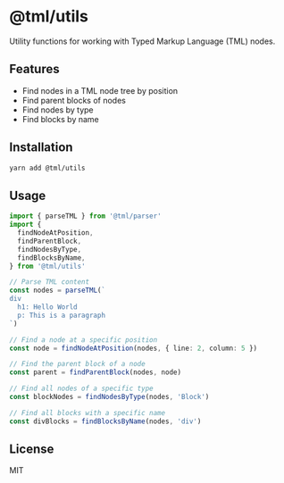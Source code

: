 # @tml/utils

Utility functions for working with Typed Markup Language (TML) nodes.

## Features

- Find nodes in a TML node tree by position
- Find parent blocks of nodes
- Find nodes by type
- Find blocks by name

## Installation

```bash
yarn add @tml/utils
```

## Usage

```typescript
import { parseTML } from '@tml/parser'
import {
  findNodeAtPosition,
  findParentBlock,
  findNodesByType,
  findBlocksByName,
} from '@tml/utils'

// Parse TML content
const nodes = parseTML(`
div
  h1: Hello World
  p: This is a paragraph
`)

// Find a node at a specific position
const node = findNodeAtPosition(nodes, { line: 2, column: 5 })

// Find the parent block of a node
const parent = findParentBlock(nodes, node)

// Find all nodes of a specific type
const blockNodes = findNodesByType(nodes, 'Block')

// Find all blocks with a specific name
const divBlocks = findBlocksByName(nodes, 'div')
```

## License

MIT
